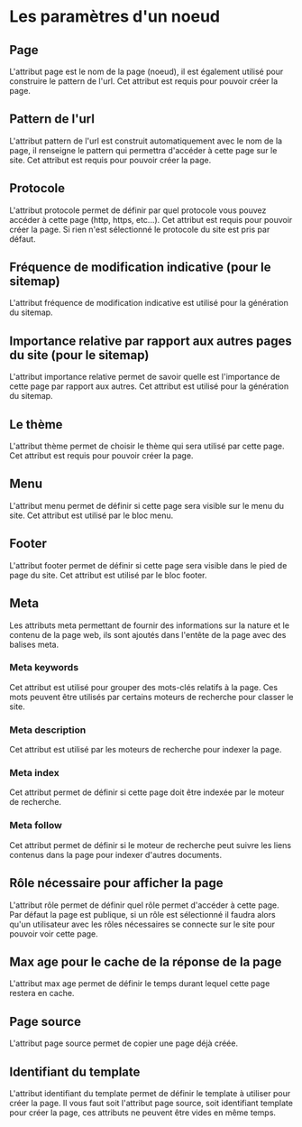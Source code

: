 # Les paramètres d'un noeud

## Page

L'attribut page est le nom de la page (noeud), il est également utilisé pour construire le pattern de l'url.
Cet attribut est requis pour pouvoir créer la page.

## Pattern de l'url

L'attribut pattern de l'url est construit automatiquement avec le nom de la page, il renseigne le pattern qui permettra d'accéder à cette page sur le site.
Cet attribut est requis pour pouvoir créer la page.

## Protocole

L'attribut protocole permet de définir par quel protocole vous pouvez accéder à cette page (http, https, etc...).
Cet attribut est requis pour pouvoir créer la page. Si rien n'est sélectionné le protocole du site est pris par défaut.

## Fréquence de modification indicative (pour le sitemap)

L'attribut fréquence de modification indicative est utilisé pour la génération du sitemap.

## Importance relative par rapport aux autres pages du site (pour le sitemap)

L'attribut importance relative permet de savoir quelle est l'importance de cette page par rapport aux autres. Cet attribut est utilisé pour la génération du sitemap.

## Le thème

L'attribut thème permet de choisir le thème qui sera utilisé par cette page.
Cet attribut est requis pour pouvoir créer la page.

## Menu

L'attribut menu permet de définir si cette page sera visible sur le menu du site. Cet attribut est utilisé par le bloc menu.

## Footer

L'attribut footer permet de définir si cette page sera visible dans le pied de page du site. Cet attribut est utilisé par le bloc footer.

## Meta

Les attributs meta permettant de fournir des informations sur la nature et le contenu de la page web, ils sont ajoutés dans l'entête de la page avec des balises meta.

### Meta keywords

Cet attribut est utilisé pour grouper des mots-clés relatifs à la page. Ces mots peuvent être utilisés par certains moteurs de recherche pour classer le site.

### Meta description

Cet attribut est utilisé par les moteurs de recherche pour indexer la page.

### Meta index

Cet attribut permet de définir si cette page doit être indexée par le moteur de recherche.

### Meta follow

Cet attribut permet de définir si le moteur de recherche peut suivre les liens contenus dans la page pour indexer d'autres documents.

## Rôle nécessaire pour afficher la page

L'attribut rôle permet de définir quel rôle permet d'accéder à cette page. Par défaut la page est publique, si un rôle est sélectionné il faudra alors qu'un utilisateur avec les rôles nécessaires se connecte sur le site pour pouvoir voir cette page.

## Max age pour le cache de la réponse de la page

L'attribut max age permet de définir le temps durant lequel cette page restera en cache.

## Page source

L'attribut page source permet de copier une page déjà créée.

## Identifiant du template

L'attribut identifiant du template permet de définir le template à utiliser pour créer la page.
Il vous faut soit l'attribut page source, soit identifiant template pour créer la page, ces attributs ne peuvent être vides en même temps. 
